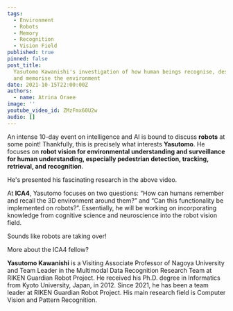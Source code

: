 ```yaml
---
tags:
  - Environment
  - Robots
  - Memory
  - Recognition
  - Vision Field
published: true
pinned: false
post_title:
  Yasutomo Kawanishi's investigation of how human beings recognise, describe
  and memorise the environment
date: 2021-10-15T22:00:00Z
authors:
  - name: Atrina Oraee
image: ''
youtube_video_id: ZMzFmx60U2w
audio: []
---
```


An intense 10-day event on intelligence and AI is bound to discuss **robots** at some point! Thankfully, this is precisely what interests **Yasutomo**. He focuses on **robot vision for environmental understanding and surveillance for human understanding, especially pedestrian detection, tracking, retrieval, and recognition**.

He's presented his fascinating research in the above video.

At **ICA4**, Yasutomo focuses on two questions: “How can humans remember and recall the 3D environment around them?” and “Can this functionality be implemented on robots?”. Essentially, he will be working on incorporating knowledge from cognitive science and neuroscience into the robot vision field.

Sounds like robots are taking over!

More about the ICA4 fellow?

**Yasutomo Kawanishi** is a Visiting Associate Professor of Nagoya University and Team Leader in the Multimodal Data Recognition Research Team at RIKEN Guardian Robot Project. He received his Ph.D. degree in Informatics from Kyoto University, Japan, in 2012. Since 2021, he has been a team leader at RIKEN Guardian Robot Project. His main research field is Computer Vision and Pattern Recognition.
